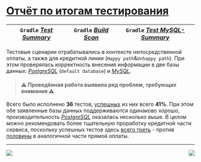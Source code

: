 # [Отчёт по итогам тестирования][Task]

| `Gradle` [_Test Summary_][Vercel] | `Gradle` [_Build Scan_][GradleBuildScan] | `Gradle` [_Test MySQL-Summary_][Netlify] |
| :---: | :---: | :---: |

Тестовые сценарии отрабатывались в контексте непосредственной оплаты, а также для кредитной линии (`Happy path`&`Unhappy path`). При этом проверялась корректность внесения информации в две базы данных: [_PostgreSQL_][PostgreSQL] (`default database`) и [_MySQL_][MySQL].

> #### ⚠️ Проведённая работа выявила ряд проблем, требующих внимания ⚠️
Всего было исполнено **36** тестов, [успешных][Vercel] из них всего **41%**. При этом обе заявленные базы данных поддерживаются одинаково хорошо, производительность [_PostgreSQL_][PostgreSQL] оказалась несколько выше. В целом можно рекомендовать более тщательную проработку кредитной части сервиса, поскольку успешных тестов здесь [всего треть](https://scans.gradle.com/s/g52x4prha2zfg/tests#:-test-test-creditpageuitest) - против [половины](https://scans.gradle.com/s/g52x4prha2zfg/tests#:-test-test-paymentpageuitest) в аналогичной части прямой оплаты.

---
[<img align="left" src="https://img.shields.io/github/issues-raw/Cliffart44/FQA-9_Thesis?style=for-the-badge"/>][Issues]
[<img align="right" src="https://img.shields.io/appveyor/build/Cliffart44/fqa-9-thesis?style=for-the-badge"/>][AppVeyor]

[Task]: https://github.com/netology-code/qa-diploma/tree/2ccafd34b6f9eb3a66dd7a11a0b8b1ba3f266e50#%D0%BE%D1%82%D1%87%D1%91%D1%82%D0%BD%D1%8B%D0%B5-%D0%B4%D0%BE%D0%BA%D1%83%D0%BC%D0%B5%D0%BD%D1%82%D1%8B-%D0%BF%D0%BE-%D0%B8%D1%82%D0%BE%D0%B3%D0%B0%D0%BC-%D1%82%D0%B5%D1%81%D1%82%D0%B8%D1%80%D0%BE%D0%B2%D0%B0%D0%BD%D0%B8%D1%8F
[GradleBuildScan]: https://gradle.com/s/g52x4prha2zfg
[Vercel]: https://fqa-9-thesis-gradle-report.vercel.app/
[Netlify]: https://fqa-9-thesis-gradle-mysql-report.netlify.app/
[AppVeyor]: https://ci.appveyor.com/project/Cliffart44/fqa-9-thesis/history
[Issues]: https://github.com/Cliffart44/FQA-9_Thesis/issues
[PostgreSQL]: https://www.postgresql.org/about/
[MySQL]: https://www.mysql.com/about/